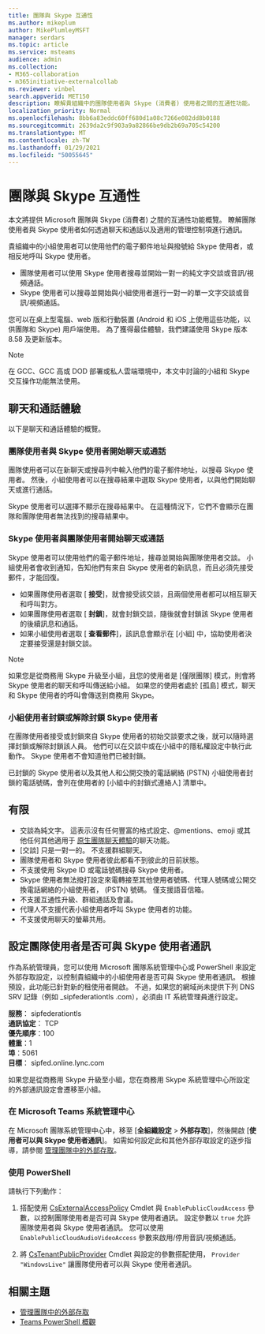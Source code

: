 ```yaml
---
title: 團隊與 Skype 互通性
ms.author: mikeplum
author: MikePlumleyMSFT
manager: serdars
ms.topic: article
ms.service: msteams
audience: admin
ms.collection:
- M365-collaboration
- m365initiative-externalcollab
ms.reviewer: vinbel
search.appverid: MET150
description: 瞭解貴組織中的團隊使用者與 Skype (消費者) 使用者之間的互通性功能。
localization_priority: Normal
ms.openlocfilehash: 8bb6a83eddc60ff680d1a08c7266e082dd8b0188
ms.sourcegitcommit: 2639da2c9f903a9a82866be9db2b69a705c54200
ms.translationtype: MT
ms.contentlocale: zh-TW
ms.lasthandoff: 01/29/2021
ms.locfileid: "50055645"
---
```

# <a name="teams-and-skype-interoperability"></a>團隊與 Skype 互通性

本文將提供 Microsoft 團隊與 Skype (消費者) 之間的互通性功能概覽。 瞭解團隊使用者與 Skype 使用者如何透過聊天和通話以及適用的管理控制項進行通訊。

貴組織中的小組使用者可以使用他們的電子郵件地址與撥號給 Skype 使用者，或相反地呼叫 Skype 使用者。

- 團隊使用者可以使用 Skype 使用者搜尋並開始一對一的純文字交談或音訊/視頻通話。
- Skype 使用者可以搜尋並開始與小組使用者進行一對一的單一文字交談或音訊/視頻通話。

您可以在桌上型電腦、web 版和行動裝置 (Android 和 iOS 上使用這些功能，以供團隊和 Skype) 用戶端使用。 為了獲得最佳體驗，我們建議使用 Skype 版本8.58 及更新版本。

> [!NOTE]
> 在 GCC、GCC 高或 DOD 部署或私人雲端環境中，本文中討論的小組和 Skype 交互操作功能無法使用。

## <a name="chat-and-calling-experience"></a>聊天和通話體驗

以下是聊天和通話體驗的概覽。

### <a name="teams-user-starts-a-chat-or-call-with-a-skype-user"></a>團隊使用者與 Skype 使用者開始聊天或通話

團隊使用者可以在新聊天或搜尋列中輸入他們的電子郵件地址，以搜尋 Skype 使用者。  然後，小組使用者可以在搜尋結果中選取 Skype 使用者，以與他們開始聊天或進行通話。

Skype 使用者可以選擇不顯示在搜尋結果中。 在這種情況下，它們不會顯示在團隊和團隊使用者無法找到的搜尋結果中。

### <a name="skype-user-starts-a-chat-or-call-with-a-teams-user"></a>Skype 使用者與團隊使用者開始聊天或通話

Skype 使用者可以使用他們的電子郵件地址，搜尋並開始與團隊使用者交談。 小組使用者會收到通知，告知他們有來自 Skype 使用者的新訊息，而且必須先接受郵件，才能回復。

- 如果團隊使用者選取 [ **接受**]，就會接受該交談，且兩個使用者都可以相互聊天和呼叫對方。
- 如果團隊使用者選取 [ **封鎖**]，就會封鎖交談，隨後就會封鎖該 Skype 使用者的後續訊息和通話。
- 如果小組使用者選取 [ **查看郵件**]，該訊息會顯示在 [小組] 中，協助使用者決定要接受還是封鎖交談。

> [!NOTE]
> 如果您是從商務用 Skype 升級至小組，且您的使用者是 [僅限團隊] 模式，則會將 Skype 使用者的聊天和呼叫傳送給小組。 如果您的使用者處於 [孤島] 模式，聊天和 Skype 使用者的呼叫會傳送到商務用 Skype。

### <a name="teams-user-blocks-or-unblocks-a-skype-user"></a>小組使用者封鎖或解除封鎖 Skype 使用者

在團隊使用者接受或封鎖來自 Skype 使用者的初始交談要求之後，就可以隨時選擇封鎖或解除封鎖該人員。 他們可以在交談中或在小組中的隱私權設定中執行此動作。 Skype 使用者不會知道他們已被封鎖。

已封鎖的 Skype 使用者以及其他人和公開交換的電話網絡 (PSTN) 小組使用者封鎖的電話號碼，會列在使用者的 [小組中的封鎖式連絡人] 清單中。

## <a name="limitations"></a>有限

- 交談為純文字。 這表示沒有任何豐富的格式設定、@mentions、emoji 或其他任何其他適用于 [原生團隊聊天體驗](native-chat-for-external-users.md)的聊天功能。
- [交談] 只是一對一的。 不支援群組聊天。
- 團隊使用者和 Skype 使用者彼此都看不到彼此的目前狀態。
- 不支援使用 Skype ID 或電話號碼搜尋 Skype 使用者。
- Skype 使用者無法撥打設定來電轉接至其他使用者號碼、代理人號碼或公開交換電話網絡的小組使用者， (PSTN) 號碼。  僅支援語音信箱。
- 不支援互通性升級、群組通話及會議。
- 代理人不支援代表小組使用者呼叫 Skype 使用者的功能。
- 不支援使用聊天的螢幕共用。

## <a name="set-whether-teams-users-can-communicate-with-skype-users"></a>設定團隊使用者是否可與 Skype 使用者通訊

作為系統管理員，您可以使用 Microsoft 團隊系統管理中心或 PowerShell 來設定外部存取設定，以控制貴組織中的小組使用者是否可與 Skype 使用者通訊。 根據預設，此功能已針對新的租使用者開啟。 不過，如果您的網域尚未提供下列 DNS SRV 記錄（例如 _sipfederationtls .com），必須由 IT 系統管理員進行設定。  

**服務**： sipfederationtls<br/>
**通訊協定**： TCP<br/>
**優先順序**：100<br/>
**體重**：1<br/>
**埠**：5061<br/>
**目標**： sipfed.online.lync.com

如果您是從商務用 Skype 升級至小組，您在商務用 Skype 系統管理中心所設定的外部通訊設定會遷移至小組。

### <a name="in-the-microsoft-teams-admin-center"></a>在 Microsoft Teams 系統管理中心

在 Microsoft 團隊系統管理中心中，移至 [**全組織設定**  >  **外部存取**]，然後開啟 [**使用者可以與 Skype 使用者通訊**]。 如需如何設定此和其他外部存取設定的逐步指導，請參閱 [管理團隊中的外部存取](https://docs.microsoft.com/microsoftteams/manage-external-access#allow-or-block-domains)。

### <a name="using-powershell"></a>使用 PowerShell

請執行下列動作： 
1. 搭配使用 [CsExternalAccessPolicy](https://docs.microsoft.com/powershell/module/skype/set-csexternalaccesspolicy) Cmdlet 與 ```EnablePublicCloudAccess``` 參數，以控制團隊使用者是否可與 Skype 使用者通訊。 設定參數以 ```true``` 允許團隊使用者與 Skype 使用者通訊。 您可以使用 ```EnablePublicCloudAudioVideoAccess``` 參數來啟用/停用音訊/視頻通話。

2. 將 [CsTenantPublicProvider](https://docs.microsoft.com/powershell/module/skype/Set-CsTenantPublicProvider) Cmdlet 與設定的參數搭配使用， ```Provider``` ```"WindowsLive"``` 讓團隊使用者可以與 Skype 使用者通訊。

## <a name="related-topics"></a>相關主題

- [管理團隊中的外部存取](manage-external-access.md)
- [Teams PowerShell 概觀](teams-powershell-overview.md)
